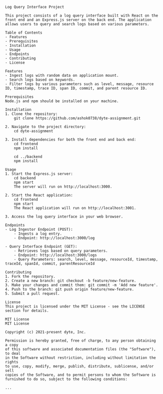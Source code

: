 <!DOCTYPE html>
<html lang="en">

<head>
    <meta charset="UTF-8">
    <meta name="viewport" content="width=device-width, initial-scale=1.0">
    <title>Log Query Interface Project</title>
</head>

<body>

    Log Query Interface Project

    This project consists of a log query interface built with React on the front end and an Express.js server on the back end. The application allows users to query and search logs based on various parameters.

    Table of Contents
    - Features
    - Prerequisites
    - Installation
    - Usage
    - Endpoints
    - Contributing
    - License

    Features
    - Ingest logs with random data on application mount.
    - Search logs based on keywords.
    - Filter logs by various parameters such as level, message, resource ID, timestamp, trace ID, span ID, commit, and parent resource ID.

    Prerequisites
    Node.js and npm should be installed on your machine.

    Installation
    1. Clone the repository:
        git clone https://github.com/ashok0738/dyte-assignment.git

    2. Navigate to the project directory:
        cd dyte-assignment

    3. Install dependencies for both the front end and back end:
        cd frontend
        npm install

        cd ../backend
        npm install

    Usage
    1. Start the Express.js server:
        cd backend
        npm start
        The server will run on http://localhost:3000.

    2. Start the React application:
        cd frontend
        npm start
        The React application will run on http://localhost:3001.

    3. Access the log query interface in your web browser.

    Endpoints
    - Log Ingestor Endpoint (POST):
        - Ingests a log entry.
        - Endpoint: http://localhost:3000/log

    - Query Interface Endpoint (GET):
        - Retrieves logs based on query parameters.
        - Endpoint: http://localhost:3000/logs
        - Query Parameters: search, level, message, resourceId, timestamp, traceId, spanId, commit, parentResourceId

    Contributing
    1. Fork the repository.
    2. Create a new branch: git checkout -b feature/new-feature.
    3. Make your changes and commit them: git commit -m 'Add new feature'.
    4. Push to the branch: git push origin feature/new-feature.
    5. Submit a pull request.

    License
    This project is licensed under the MIT License - see the LICENSE section for details.

    MIT License
    MIT License

    Copyright (c) 2021-present dyte, Inc.

    Permission is hereby granted, free of charge, to any person obtaining a copy
    of this software and associated documentation files (the "Software"), to deal
    in the Software without restriction, including without limitation the rights
    to use, copy, modify, merge, publish, distribute, sublicense, and/or sell
    copies of the Software, and to permit persons to whom the Software is
    furnished to do so, subject to the following conditions:

    ...
</body>

</html>
